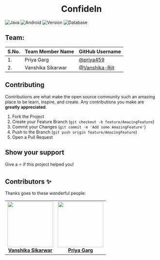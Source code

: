 # <div align="center">ConfideIn</div>

![Java](https://img.shields.io/badge/language-Java-blue?style=for-the-badge)
![Android](https://img.shields.io/badge/SDK-Android-green?style=for-the-badge)
![Version](https://img.shields.io/badge/SDK--Version-4.1-red?style=for-the-badge)
![Database](https://img.shields.io/badge/database-Firestore-blue?style=for-the-badge)


## Team:


| S.No. | Team Member Name | GitHub Username |
| --------------- | --------------- |  --------------- |
| 1. | Priya Garg |   [@priya459](https://github.com/priya459) |
| 2. | Vanshika Sikarwar| [@Vanshika-Rjit](https://github.com/vanshika-rjit)  

## Contributing

Contributions are what make the open source community such an amazing place to be learn, inspire, and create. Any contributions you make are **greatly appreciated**.

1. Fork the Project
2. Create your Feature Branch (`git checkout -b feature/AmazingFeature`)
3. Commit your Changes (`git commit -m 'Add some AmazingFeature'`)
4. Push to the Branch (`git push origin feature/AmazingFeature`)
5. Open a Pull Request



## Show your support

Give a ⭐️ if this project helped you!



## Contributors ✨

Thanks goes to these wonderful people:

<!-- ALL-CONTRIBUTORS-LIST:START - Do not remove or modify this section -->
<!-- prettier-ignore-start -->
<!-- markdownlint-disable -->
<table>
 <td align="center"><a href="https://github.com/vanshika-rjit"><img src="https://avatars3.githubusercontent.com/u/51281975?s=460&u=05b89f9981c540ae6bb0d4f907f6ca32b79993de&v=4"width=150px height=150px;" alt=""/><br /><b>Vanshika Sikarwar</b></a><br /></td>
  <td align="center"><a href="https://github.com/priya459"><img src="https://avatars3.githubusercontent.com/u/71169495?s=400&v=4"width=150px height=150px;" alt=""/><br /><b>Priya Garg</b></a><br /></td>
   </table>

 
  </tr>
</table>
